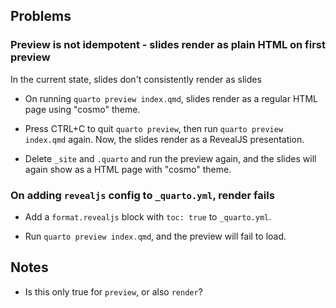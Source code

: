 ## Problems


### Preview is not idempotent - slides render as plain HTML on first preview

In the current state, slides don't consistently render as slides

* On running `quarto preview index.qmd`, slides render as a regular HTML page using
  "cosmo" theme.

* Press CTRL+C to quit `quarto preview`, then run `quarto preview index.qmd` again. Now,
  the slides render as a RevealJS presentation.

* Delete `_site` and `.quarto` and run the preview again, and the slides will again show
  as a HTML page with "cosmo" theme.


### On adding `revealjs` config to `_quarto.yml`, render fails

* Add a `format.revealjs` block with `toc: true` to `_quarto.yml`.

* Run `quarto preview index.qmd`, and the preview will fail to load.


## Notes

* Is this only true for `preview`, or also `render`?
